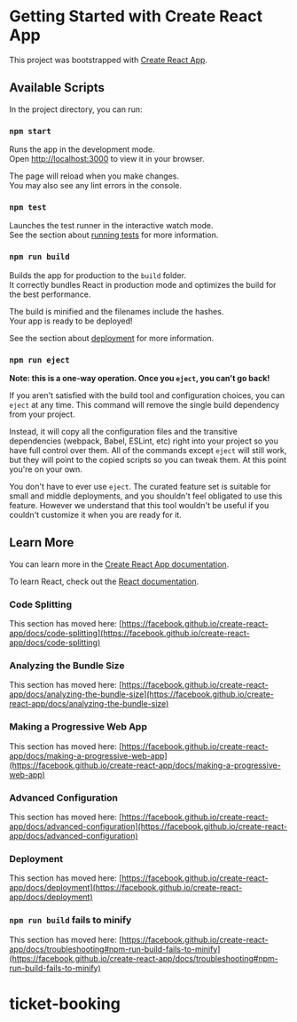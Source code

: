 # Getting Started with Create React App

This project was bootstrapped with [Create React App](https://github.com/facebook/create-react-app).

## Available Scripts

In the project directory, you can run:

### `npm start`

Runs the app in the development mode.\
Open [http://localhost:3000](http://localhost:3000) to view it in your browser.

The page will reload when you make changes.\
You may also see any lint errors in the console.

### `npm test`

Launches the test runner in the interactive watch mode.\
See the section about [running tests](https://facebook.github.io/create-react-app/docs/running-tests) for more information.

### `npm run build`

Builds the app for production to the `build` folder.\
It correctly bundles React in production mode and optimizes the build for the best performance.

The build is minified and the filenames include the hashes.\
Your app is ready to be deployed!

See the section about [deployment](https://facebook.github.io/create-react-app/docs/deployment) for more information.

### `npm run eject`

**Note: this is a one-way operation. Once you `eject`, you can't go back!**

If you aren't satisfied with the build tool and configuration choices, you can `eject` at any time. This command will remove the single build dependency from your project.

Instead, it will copy all the configuration files and the transitive dependencies (webpack, Babel, ESLint, etc) right into your project so you have full control over them. All of the commands except `eject` will still work, but they will point to the copied scripts so you can tweak them. At this point you're on your own.

You don't have to ever use `eject`. The curated feature set is suitable for small and middle deployments, and you shouldn't feel obligated to use this feature. However we understand that this tool wouldn't be useful if you couldn't customize it when you are ready for it.

## Learn More

You can learn more in the [Create React App documentation](https://facebook.github.io/create-react-app/docs/getting-started).

To learn React, check out the [React documentation](https://reactjs.org/).

### Code Splitting

This section has moved here: [https://facebook.github.io/create-react-app/docs/code-splitting](https://facebook.github.io/create-react-app/docs/code-splitting)

### Analyzing the Bundle Size

This section has moved here: [https://facebook.github.io/create-react-app/docs/analyzing-the-bundle-size](https://facebook.github.io/create-react-app/docs/analyzing-the-bundle-size)

### Making a Progressive Web App

This section has moved here: [https://facebook.github.io/create-react-app/docs/making-a-progressive-web-app](https://facebook.github.io/create-react-app/docs/making-a-progressive-web-app)

### Advanced Configuration

This section has moved here: [https://facebook.github.io/create-react-app/docs/advanced-configuration](https://facebook.github.io/create-react-app/docs/advanced-configuration)

### Deployment

This section has moved here: [https://facebook.github.io/create-react-app/docs/deployment](https://facebook.github.io/create-react-app/docs/deployment)

### `npm run build` fails to minify

This section has moved here: [https://facebook.github.io/create-react-app/docs/troubleshooting#npm-run-build-fails-to-minify](https://facebook.github.io/create-react-app/docs/troubleshooting#npm-run-build-fails-to-minify)

# ticket-booking

<!-- Creating a train ticket booking app like Trainline with React involves several steps. Below, I’ll outline a high-level roadmap for you:

Set up your development environment:

Install Node.jsand npm.

Create a new React project using Create React App: npx create-react-app train-ticket-booking-app.

Install necessary packages: react-router-dom for routing, axios for API requests, and material-ui for UI components.

Design the app’s structure:

Plan the layout and user flow.

Define the main components such as HomePage, SearchPage, ResultsPage, BookingPage, and ConfirmationPage.

Set up the basic routes using react-router-dom.

Build the HomePage component:

Create a form for users to input travel details like departure and destination cities, travel dates, and passenger details.

Add a search button that redirects users to the SearchPage with their input data.

Create the SearchPage component:

Fetch train data from an API using axios (you can use mock data for development).

Display available trains in a list with their details such as departure time, arrival time, duration, and price.

Add a button for each train option to proceed to the BookingPage.

Develop the BookingPage component:

Allow users to select seats and provide passenger information.

Display the booking summary and a button to confirm the booking.

Set up the ConfirmationPage component:

Show the booking confirmation details and a unique booking reference.

Provide options to view booking history or make a new booking.

Handle state management:

Use React’s state management (useState and useContext) to manage the app’s data flow.

Store user input and booking information.

Add authentication (optional):

Implement user authentication using libraries like Firebase or Auth0 if you want users to create accounts and log in.

Style the app:

Use Material-UI components for a modern look.

Create a consistent design and user experience.

Test and deploy the app:

Test the app thoroughly to ensure all features work correctly.

Deploy the app using services like Vercel or Netlify. -->
